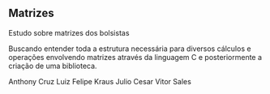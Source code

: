 ## Matrizes
Estudo sobre matrizes dos bolsistas

Buscando entender toda a estrutura necessária para diversos cálculos e operações envolvendo matrizes através da linguagem C e posteriormente a criação de uma biblioteca.

Anthony Cruz
Luiz Felipe Kraus
Julio Cesar
Vitor Sales
